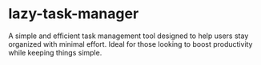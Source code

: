 # lazy-task-manager
A simple and efficient task management tool designed to help users stay organized with minimal effort. Ideal for those looking to boost productivity while keeping things simple.
